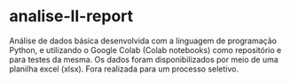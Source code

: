 # analise-ll-report
Análise de dados básica desenvolvida com a linguagem de programação Python, e utilizando o Google Colab (Colab notebooks) como repositório e para testes da mesma. Os dados foram disponibilizados por meio de uma planilha excel (xlsx). Fora realizada para um processo seletivo. 
